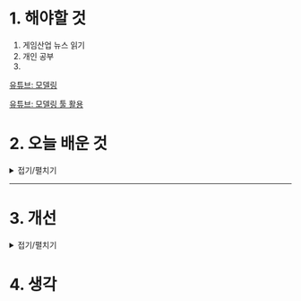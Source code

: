 
# 1. 해야할 것

1. 게임산업 뉴스 읽기 
2. 개인 공부  
3. 

[유튜브: 모델링](https://www.youtube.com/watch?v=5m3-ODwE_oU&t=1419s)

[유튜브: 모델링 툴 활용](https://www.youtube.com/watch?v=aLCMmfTmFWY)

# 2. 오늘 배운 것

<details>
<summary>접기/펼치기</summary>




</details>

****


# 3. 개선


<details>
<summary>접기/펼치기</summary>


</details>



# 4. 생각


